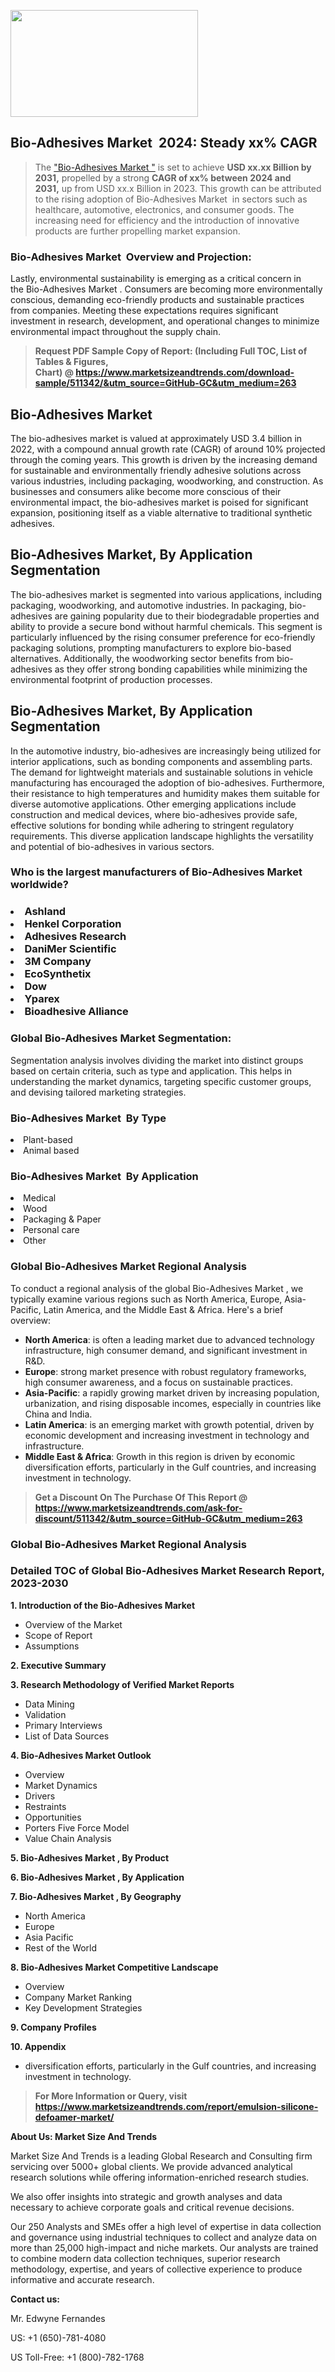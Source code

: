 <p><img class="alignnone size-medium wp-image-20088" src="https://ffe5etoiles.com/wp-content/uploads/2024/12/MST1-300x171.png" alt="" width="300" height="171" /></p><h2 id="ember46" class="ember-view reader-text-block__heading-2">Bio-Adhesives Market &nbsp;2024: Steady&nbsp;xx% CAGR</h2><blockquote id="ember47" class="ember-view reader-text-block__blockquote">The&nbsp;<a class="app-aware-link " href="https://www.marketsizeandtrends.com/download-sample/511342/&utm_source=GitHub-GC&utm_medium=263" target="_blank" data-test-app-aware-link="">"Bio-Adhesives Market "</a>&nbsp;is set to achieve&nbsp;<strong>USD&nbsp;xx.xx&nbsp;Billion by 2031,</strong>&nbsp;propelled by a strong&nbsp;<strong>CAGR of&nbsp;xx% between 2024 and 2031,</strong>&nbsp;up from USD xx.x Billion in 2023. This growth can be attributed to the rising adoption of&nbsp;Bio-Adhesives Market &nbsp;in sectors such as healthcare, automotive, electronics, and consumer goods. The increasing need for efficiency and the introduction of innovative products are further propelling market expansion.</blockquote><h3 id="ember48" class="ember-view reader-text-block__heading-3">Bio-Adhesives Market &nbsp;Overview and Projection:</h3><p id="ember49" class="ember-view reader-text-block__paragraph">Lastly, environmental sustainability is emerging as a critical concern in the&nbsp;Bio-Adhesives Market . Consumers are becoming more environmentally conscious, demanding eco-friendly products and sustainable practices from companies. Meeting these expectations requires significant investment in research, development, and operational changes to minimize environmental impact throughout the supply chain.</p><blockquote id="ember50" class="ember-view reader-text-block__blockquote"><strong>Request PDF Sample Copy of Report: (Including Full TOC, List of Tables &amp; Figures, Chart)&nbsp;@&nbsp;<strong><a href="https://www.marketsizeandtrends.com/download-sample/511342/&utm_source=GitHub-GC&utm_medium=263" target="_blank">https://www.marketsizeandtrends.com/download-sample/511342/&utm_source=GitHub-GC&utm_medium=263</a></strong></strong></blockquote><h3 class=""> <h2>Bio-Adhesives Market</h2><p>The bio-adhesives market is valued at approximately USD 3.4 billion in 2022, with a compound annual growth rate (CAGR) of around 10% projected through the coming years. This growth is driven by the increasing demand for sustainable and environmentally friendly adhesive solutions across various industries, including packaging, woodworking, and construction. As businesses and consumers alike become more conscious of their environmental impact, the bio-adhesives market is poised for significant expansion, positioning itself as a viable alternative to traditional synthetic adhesives.</p><h2>Bio-Adhesives Market, By Application Segmentation</h2><p>The bio-adhesives market is segmented into various applications, including packaging, woodworking, and automotive industries. In packaging, bio-adhesives are gaining popularity due to their biodegradable properties and ability to provide a secure bond without harmful chemicals. This segment is particularly influenced by the rising consumer preference for eco-friendly packaging solutions, prompting manufacturers to explore bio-based alternatives. Additionally, the woodworking sector benefits from bio-adhesives as they offer strong bonding capabilities while minimizing the environmental footprint of production processes.</p><h2>Bio-Adhesives Market, By Application Segmentation</h2><p>In the automotive industry, bio-adhesives are increasingly being utilized for interior applications, such as bonding components and assembling parts. The demand for lightweight materials and sustainable solutions in vehicle manufacturing has encouraged the adoption of bio-adhesives. Furthermore, their resistance to high temperatures and humidity makes them suitable for diverse automotive applications. Other emerging applications include construction and medical devices, where bio-adhesives provide safe, effective solutions for bonding while adhering to stringent regulatory requirements. This diverse application landscape highlights the versatility and potential of bio-adhesives in various sectors.</p></h3><h3 id="" class="">Who is the largest manufacturers of&nbsp;Bio-Adhesives Market worldwide?</h3><h3 class=""></Li><Li>Ashland</Li><Li> Henkel Corporation</Li><Li> Adhesives Research</Li><Li> DaniMer Scientific</Li><Li> 3M Company</Li><Li> EcoSynthetix</Li><Li> Dow</Li><Li> Yparex</Li><Li> Bioadhesive Alliance</h3><h3 id="ember53" class="ember-view reader-text-block__heading-3">Global&nbsp;Bio-Adhesives Market Segmentation:</h3><p id="ember54" class="ember-view reader-text-block__paragraph">Segmentation analysis involves dividing the market into distinct groups based on certain criteria, such as type and application. This helps in understanding the market dynamics, targeting specific customer groups, and devising tailored marketing strategies.</p><h3 id="" class="">Bio-Adhesives Market &nbsp;By Type</h3><p></Li><Li>Plant-based</Li><Li> Animal based</p><h3 id="" class="">Bio-Adhesives Market &nbsp;By Application</h3><p class=""></Li><Li>Medical</Li><Li> Wood</Li><Li> Packaging & Paper</Li><Li> Personal care</Li><Li> Other</p><h3 id="ember62" class="ember-view reader-text-block__heading-3">Global Bio-Adhesives Market Regional Analysis</h3><p id="ember63" class="ember-view reader-text-block__paragraph">To conduct a regional analysis of the global Bio-Adhesives Market , we typically examine various regions such as North America, Europe, Asia-Pacific, Latin America, and the Middle East &amp; Africa. Here's a brief overview:</p><ul><li><strong>North America</strong>: is often a leading market due to advanced technology infrastructure, high consumer demand, and significant investment in R&amp;D.</li><li><strong>Europe</strong>: strong market presence with robust regulatory frameworks, high consumer awareness, and a focus on sustainable practices.</li><li><strong>Asia-Pacific</strong>: a rapidly growing market driven by increasing population, urbanization, and rising disposable incomes, especially in countries like China and India.</li><li><strong>Latin America</strong>: is an emerging market with growth potential, driven by economic development and increasing investment in technology and infrastructure.</li><li><strong>Middle East &amp; Africa</strong>: Growth in this region is driven by economic diversification efforts, particularly in the Gulf countries, and increasing investment in technology.</li></ul><blockquote id="ember61" class="ember-view reader-text-block__blockquote"><strong>Get a Discount On The Purchase Of This Report @ <strong><a href="https://html-cleaner.com/" target="">https://www.marketsizeandtrends.com/ask-for-discount/511342/&utm_source=GitHub-GC&utm_medium=263</a></strong></strong></blockquote><h3 id="ember62" class="ember-view reader-text-block__heading-3">Global Bio-Adhesives Market Regional Analysis</h3><h3 id="" class="">Detailed TOC of Global Bio-Adhesives Market Research Report, 2023-2030</h3><p id="" class=""><strong>1. Introduction of the Bio-Adhesives Market </strong></p><ul><li>Overview of the Market</li><li>Scope of Report</li><li>Assumptions</li></ul><p id="" class=""><strong>2. Executive Summary</strong></p><p id="" class=""><strong>3. Research Methodology of Verified Market Reports</strong></p><ul><li>Data Mining</li><li>Validation</li><li>Primary Interviews</li><li>List of Data Sources</li></ul><p id="" class=""><strong>4. Bio-Adhesives Market Outlook</strong></p><ul><li>Overview</li><li>Market Dynamics</li><li>Drivers</li><li>Restraints</li><li>Opportunities</li><li>Porters Five Force Model</li><li>Value Chain Analysis</li></ul><p id="" class=""><strong>5. Bio-Adhesives Market , By Product</strong></p><p id="" class=""><strong>6. Bio-Adhesives Market , By Application</strong></p><p id="" class=""><strong>7. Bio-Adhesives Market , By Geography</strong></p><ul><li>North America</li><li>Europe</li><li>Asia Pacific</li><li>Rest of the World</li></ul><p id="" class=""><strong>8. Bio-Adhesives Market Competitive Landscape</strong></p><ul><li>Overview</li><li>Company Market Ranking</li><li>Key Development Strategies</li></ul><p id="" class=""><strong>9. Company Profiles</strong></p><p id="" class=""><strong>10. Appendix</strong></p><ul><li>diversification efforts, particularly in the Gulf countries, and increasing investment in technology.</li></ul><blockquote id="ember65" class="ember-view reader-text-block__blockquote"><strong>For More Information or Query, visit <strong><strong><a href="https://html-cleaner.com/" target="">https://www.marketsizeandtrends.com/report/emulsion-silicone-defoamer-market/</a></strong></strong></strong></blockquote><p id="" class=""><strong>About Us: Market Size And Trends</strong></p><p id="" class="">Market Size And Trends is a leading Global Research and Consulting firm servicing over 5000+ global clients. We provide advanced analytical research solutions while offering information-enriched research studies.</p><p id="" class="">We also offer insights into strategic and growth analyses and data necessary to achieve corporate goals and critical revenue decisions.</p><p id="" class="">Our 250 Analysts and SMEs offer a high level of expertise in data collection and governance using industrial techniques to collect and analyze data on more than 25,000 high-impact and niche markets. Our analysts are trained to combine modern data collection techniques, superior research methodology, expertise, and years of collective experience to produce informative and accurate research.</p><p id="" class=""><strong>Contact us:</strong></p><p id="" class="">Mr. Edwyne Fernandes</p><p id="" class="">US: +1 (650)-781-4080</p><p id="" class="">US Toll-Free: +1 (800)-782-1768</p>
